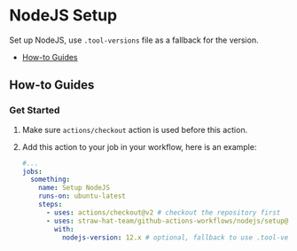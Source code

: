 # NodeJS Setup

Set up NodeJS, use `.tool-versions` file as a fallback for the version.

- [How-to Guides](#how-to-guides)

## How-to Guides

### Get Started

1. Make sure `actions/checkout` action is used before this action.
2. Add this action to your job in your workflow, here is an example:

    ```yml
    #...
    jobs:
      something:
        name: Setup NodeJS
        runs-on: ubuntu-latest
        steps:
          - uses: actions/checkout@v2 # checkout the repository first
          - uses: straw-hat-team/github-actions-workflows/nodejs/setup@master
            with:
              nodejs-version: 12.x # optional, fallback to use .tool-versions  
    ```
